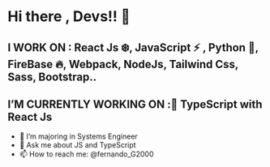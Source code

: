 # Hi there , Devs!! 👋 #
## I WORK ON : React Js ❄️, JavaScript ⚡ , Python 🐍, FireBase 🔥, Webpack, NodeJs, Tailwind Css, Sass, Bootstrap..
## I’M CURRENTLY WORKING ON :🔭 TypeScript with React Js

- 🌱 I’m majoring in Systems Engineer
- 💬 Ask me about JS and TypeScript
- 📫 How to reach me: @fernando_G2000

